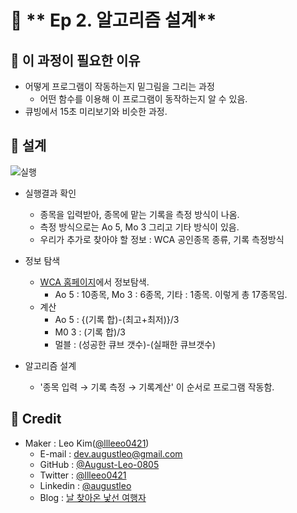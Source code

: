# 🐧 ** Ep 2. 알고리즘 설계**

## 🐧 **이 과정이 필요한 이유**
- 어떻게 프로그램이 작동하는지 밑그림을 그리는 과정
  - 어떤 함수를 이용해 이 프로그램이 동작하는지 알 수 있음.
- 큐빙에서 15초 미리보기와 비슷한 과정.

## 🐧 **설계**
![실행](https://user-images.githubusercontent.com/101883868/175221064-822ae6ad-c9c7-49f5-a0db-1b4270570010.png)
- 실행결과 확인
  - 종목을 입력받아, 종목에 맡는 기록을 측정 방식이 나옴.
  - 측정 방식으로는 Ao 5, Mo 3 그리고 기타 방식이 있음.
  - 우리가 추가로 찾아야 할 정보 : WCA 공인종목 종류, 기록 측정방식

- 정보 탐색
  - [WCA 홈페이지](https://www.worldcubeassociation.org/results/records)에서 정보탐색.
    - Ao 5 : 10종목, Mo 3 : 6종목, 기타 : 1종목. 이렇게 총 17종목임.
  - 계산 
    - Ao 5 : {(기록 합)-(최고+최저)}/3
    - M0 3 : (기록 합)/3
    - 멀블 : (성공한 큐브 갯수)-(실패한 큐브갯수)

- 알고리즘 설계
  - '종목 입력 → 기록 측정 → 기록계산' 이 순서로 프로그램 작동함.

## 🐧 **Credit**
- Maker : Leo Kim([@llleeo0421](https://github.com/llleeo0421))
  - E-mail : dev.augustleo@gmail.com
  - GitHub : [@August-Leo-0805](https://github.com/August-Leo-0805)
  - Twitter : [@llleeo0421](https://www.twitter.com/llleeo0421)
  - Linkedin : [@augustleo](https://www.linkedin.com/in/augustleo)
  - Blog : [날 찾아온 낯선 여행자](https://llleeo0421.tistory.com)
